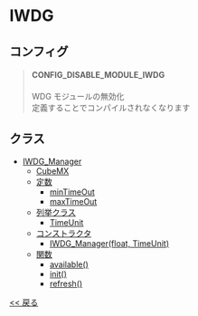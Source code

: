 # IWDG

## コンフィグ

> #### CONFIG_DISABLE_MODULE_IWDG
> WDG モジュールの無効化  
> 定義することでコンパイルされなくなります

## クラス
- [IWDG_Manager](class/IWDG_Manager.md)
  - [CubeMX](class/IWDG_Manager.md#cubemx)
  - [定数](class/IWDG_Manager.md#定数)
    - [minTimeOut](class/IWDG_Manager.md#iwg_managermintimeout)
    - [maxTimeOut](class/IWDG_Manager.md#iwdg_managermaxtimeout)
  - [列挙クラス](class/IWDG_Manager.md#列挙クラス)
    - [TimeUnit](class/IWDG_Manager.md#iwdg_managertimeunit)
  - [コンストラクタ](class/IWDG_Manager.md#コンストラクタ)
    - [IWDG_Manager(float, TimeUnit)](class/IWDG_Manager.md#iwdg_manageriwdg_managerfloat-timeunit)
  - [関数](class/IWDG_Manager.md#関数)
    - [available()](class/IWDG_Manager.md#iwdg_manageravailable)
    - [init()](class/IWDG_Manager.md#iwdg_managerinit)
    - [refresh()](class/IWDG_Manager.md#iwdg_managerrefresh)

[<< 戻る](../../README.md)